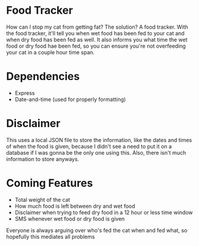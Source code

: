 # Food Tracker

How can I stop my cat from getting fat? The solution? A food tracker. With the food tracker, it'll tell you when wet food has been fed to your cat and when dry food has been fed
as well. It also informs you what time the wet food or dry food hae been fed, so you can ensure you're not overfeeding your cat in a couple hour time span. 

# Dependencies
 - Express
 - Date-and-time (used for properly formatting)
 
# Disclaimer
This uses a local JSON file to store the information, like the dates and times of when the food is given, because I didn't see a need to put it on a database if I was gonna be the
only one using this. Also, there isn't much information to store anyways. 

# Coming Features
 - Total weight of the cat
 - How much food is left between dry and wet food
 - Disclaimer when trying to feed dry food in a 12 hour or less time window
 - SMS whenever wet food or dry food is given
 
Everyone is always arguing over who's fed the cat when and fed what, so hopefully this mediates all problems
